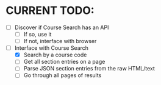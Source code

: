 # CURRENT TODO:

- [ ] Discover if Course Search has an API
  - [ ] If so, use it
  - [ ] If not, interface with browser

- [ ] Interface with Course Search
  - [X] Search by a course code
  - [ ] Get all section entries on a page
  - [ ] Parse JSON section entries from the raw HTML/text
  - [ ] Go through all pages of results
